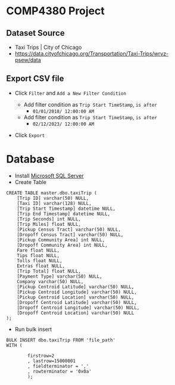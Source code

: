 # COMP4380 Project

## Dataset Source

- Taxi Trips | City of Chicago
- https://data.cityofchicago.org/Transportation/Taxi-Trips/wrvz-psew/data

## Export CSV file

- Click `Filter` and `Add a New Filter Condition`

  - Add filter condition as `Trip Start TimeStamp`, `is after`
    - `01/01/2018/ 12:00:00 AM`
  - Add filter condition as `Trip Start TimeStamp`, `is after`
    - `02/12/2023/ 12:00:00 AM`

- Click `Export`

# Database

- Install [Microsoft SQL Server](https://www.microsoft.com/en-ca/sql-server/sql-server-2019)
- Create Table

```
CREATE TABLE master.dbo.taxiTrip (
    [Trip ID] varchar(50) NULL,
    [Taxi ID] varchar(128) NULL,
    [Trip Start Timestamp] datetime NULL,
    [Trip End Timestamp] datetime NULL,
    [Trip Seconds] int NULL,
    [Trip Miles] float NULL,
    [Pickup Census Tract] varchar(50) NULL,
    [Dropoff Census Tract] varchar(50) NULL,
    [Pickup Community Area] int NULL,
    [Dropoff Community Area] int NULL,
    Fare float NULL,
    Tips float NULL,
    Tolls float NULL,
    Extras float NULL,
    [Trip Total] float NULL,
    [Payment Type] varchar(50) NULL,
    Company varchar(50) NULL,
    [Pickup Centroid Latitude] varchar(50) NULL,
    [Pickup Centroid Longitude] varchar(50) NULL,
    [Pickup Centroid Location] varchar(50) NULL,
    [Dropoff Centroid Latitude] varchar(50) NULL,
    [Dropoff Centroid Longitude] varchar(50) NULL,
    [Dropoff Centroid Location] varchar(50) NULL
);
```

- Run bulk insert

```
BULK INSERT dbo.taxiTrip FROM 'file_path'
WITH (

        firstrow=2
        , lastrow=15000001
        , fieldterminator = ','
        , rowterminator = '0x0a'
        );
```
